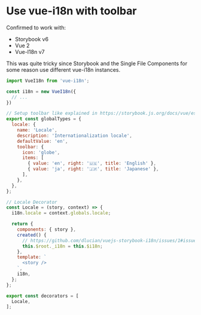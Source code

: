 
# Use vue-i18n with toolbar

Confirmed to work with:
- Storybook v6
- Vue 2
- Vue-I18n v7

This was quite tricky since Storybook and the Single File Components for some reason use different vue-i18n instances.

```js
import VueI18n from 'vue-i18n';

const i18n = new VueI18n({
  // ...
})

// Setup toolbar like explained in https://storybook.js.org/docs/vue/essentials/toolbars-and-globals#advanced-usage
export const globalTypes = {
  locale: {
    name: 'Locale',
    description: 'Internationalization locale',
    defaultValue: 'en',
    toolbar: {
      icon: 'globe',
      items: [
        { value: 'en', right: '🇺🇸', title: 'English' },
        { value: 'ja', right: '🇯🇵', title: 'Japanese' },
      ],
    },
  },
};

// Locale Decorator
const Locale = (story, context) => {
  i18n.locale = context.globals.locale;

  return {
    components: { story },
    created() {
      // https://github.com/dlucian/vuejs-storybook-i18n/issues/1#issuecomment-587607439
      this.$root._i18n = this.$i18n;
    },
    template: `
      <story />
    `,
    i18n,
  };
};

export const decorators = [
  Locale,
];
```
